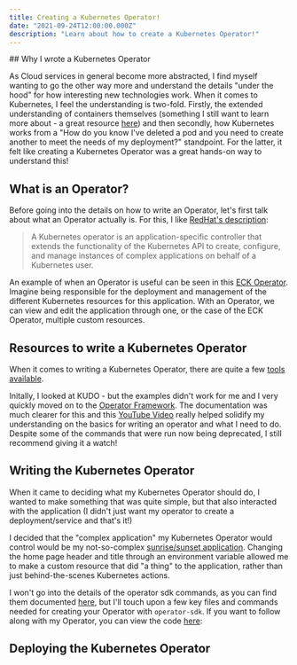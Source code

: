 ```yaml
---
title: Creating a Kubernetes Operator!
date: "2021-09-24T12:00:00.000Z"
description: "Learn about how to create a Kubernetes Operator!"
---
```


## Why I wrote a Kubernetes Operator

As Cloud services in general become more abstracted, I find myself wanting to go the other way more and understand the details "under the hood" for how interesting new technologies work. When it comes to Kubernetes, I feel the understanding is two-fold. Firstly, the extended understanding of containers themselves (something I still want to learn more about - a great resource [here](https://iximiuz.com/en/)) and then secondly, how Kubernetes works from a "How do you know I've deleted a pod and you need to create another to meet the needs of my deployment?" standpoint. For the latter, it felt like creating a Kubernetes Operator was a great hands-on way to understand this!

## What is an Operator?

Before going into the details on how to write an Operator, let's first talk about what an Operator actually is. For this, I like [RedHat's description](https://www.redhat.com/en/topics/containers/what-is-a-kubernetes-operator):

> A Kubernetes operator is an application-specific controller that extends the functionality of the Kubernetes API to create, configure, and manage instances of complex applications on behalf of a Kubernetes user.

An example of when an Operator is useful can be seen in this [ECK Operator](https://operatorhub.io/operator/elastic-cloud-eck). Imagine being responsible for the deployment and management of the different Kubernetes resources for this application. With an Operator, we can view and edit the application through one, or the case of the ECK Operator, multiple custom resources.

## Resources to write a Kubernetes Operator

When it comes to writing a Kubernetes Operator, there are quite a few [tools available](https://kubernetes.io/docs/concepts/extend-kubernetes/operator/#writing-operator).

Initally, I looked at KUDO - but the examples didn't work for me and I very quickly moved on to the [Operator Framework](https://sdk.operatorframework.io/). The documentation was much clearer for this and this [YouTube Video](https://www.youtube.com/watch?v=Uu9fwiJBckw) really helped solidify my understanding on the basics for writing an operator and what I need to do. Despite some of the commands that were run now being deprecated, I still recommend giving it a watch!

## Writing the Kubernetes Operator

When it came to deciding what my Kubernetes Operator should do, I wanted to make something that was quite simple, but that also interacted with the application (I didn't just want my operator to create a deployment/service and that's it!)

I decided that the "complex application" my Kubernetes Operator would control would be my not-so-complex [sunrise/sunset application](https://github.com/HarleyB123/SunsetSunriseMVC). Changing the home page header and title through an environment variable allowed me to make a custom resource that did "a thing" to the application, rather than just behind-the-scenes Kubernetes actions.

I won't go into the details of the operator sdk commands, as you can find them documented [here](https://sdk.operatorframework.io/docs/building-operators/golang/tutorial/), but I'll touch upon a few key files and commands needed for creating your Operator with ```operator-sdk```. If you want to follow along with my Operator, you can view the code [here](https://github.com/HarleyB123/harleyoperator):






## Deploying the Kubernetes Operator
